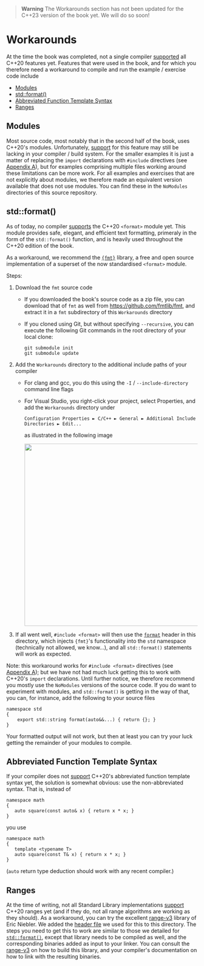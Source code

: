 > **Warning**
> The Workarounds section has not been updated for the C++23 version of the book yet.
> We will do so soon!


# Workarounds

At the time the book was completed, 
not a single compiler [supported](https://en.cppreference.com/w/cpp/compiler_support) all C++20 features yet. 
Features that were used in the book, 
and for which you therefore need a workaround to compile and run the example / exercise code include

- [Modules](#modules)
- [std::format()](#format)  
- [Abbreviated Function Template Syntax](#abbreviated)  
- [Ranges](#ranges)  

<a name="modules"/>

## Modules

Most source code, most notably that in the second half of the book, uses C++20's modules.
Unfortunately, [support](https://en.cppreference.com/w/cpp/compiler_support) for this feature may still be lacking in your compiler / build system.
For the smaller examples it is just a matter of replacing the `import` declarations with `#include` directives 
(see [Appendix A](../Appendix.pdf)), but for examples comprising multiple files working around these limitations can be more work.
For all examples and exercises that are not explicitly about modules,
we therefore made an equivalent version available that does not use modules.
You can find these in the `NoModules` directories of this source repository.

<a name="format"/>

## std::format()
As of today, no compiler [supports](https://en.cppreference.com/w/cpp/compiler_support) the C++20 `<format>` module yet. 
This module provides safe, elegant, and efficient text formatting, primeraly in the form of the `std::format()` function,
and is heavily used throughout the C++20 edition of the book.

As a workaround, we recommend the [`{fmt}`](https://fmt.dev/) library, 
a free and open source implementation of a superset of the now standardised `<format>` module.

Steps:
1. Download the `fmt` source code 
   - If you downloaded the book's source code as a zip file, you can download that of `fmt` as well from https://github.com/fmtlib/fmt, 
     and extract it in a `fmt` subdirectory of this `Workarounds` directory
   - If you cloned using Git, but without specifying `--recursive`, 
     you can execute the following Git commands in the root directory of your local clone:
   
         git submodule init
         git submodule update
 
 2. Add the `Workarounds` directory to the additional include paths of your compiler
    - For clang and gcc, you do this using the `-I` / `--include-directory` command line flags
    - For Visual Studio, you right-click your project, select Properties,
      and add the `Workarounds` directory under 
      
          Configuration Properties ► C/C++ ► General ► Additional Include Directories ► Edit...
          
      as illustrated in the following image
      
      <img src="Images/VisualStudioAdditionalIncludeDirectories.png" width=480/>
      
 3. If all went well, `#include <format>` will then use the [`format`](format) header in this directory,
    which injects `{fmt}`'s functionality into the `std` namespace (technically not allowed, we know...), 
    and all `std::format()` statements will work as expected.

Note: this workaround works for `#include <format>` directives (see [Appendix A](../Appendix.pdf)); 
but we have not had much luck getting this to work with C++20's `import` declarations.
Until further notice, we therefore recommend you mostly use the `NoModules` versions of the source code.
If you do want to experiment with modules, and `std::format()` is getting in the way of that,
you can, for instance, add the following to your source files

    namespace std
    {
        export std::string format(auto&&...) { return {}; }
    }
    
Your formatted output will not work, 
but then at least you can try your luck getting the remainder of your modules to compile.

<a name="abbreviated"/>

## Abbreviated Function Template Syntax

If your compiler does not [support](https://en.cppreference.com/w/cpp/compiler_support) 
C++20's abbreviated function template syntax yet, the solution is somewhat obvious: 
use the non-abbreviated syntax. That is, instead of

    namespace math
    {
       auto square(const auto& x) { return x * x; }
    }
    
you use

    namespace math
    {
       template <typename T>
       auto square(const T& x) { return x * x; }
    }
    
(`auto` return type deduction should work with any recent compiler.)

<a name="ranges"/>

## Ranges

At the time of writing, 
not all Standard Library implementations [support](https://en.cppreference.com/w/cpp/compiler_support) C++20 ranges yet 
(and if they do, not all range algorithms are working as they should).
As a workaround, you can try the excellent [range-v3](https://github.com/ericniebler/range-v3) library of Eric Niebler.
We added the [header file](ranges) we used for this to this directory.
The steps you need to get this to work are similar to those we detailed for [`std::format()`](#format),
except that library needs to be compiled as well,
and the corresponding binaries added as input to your linker.
You can consult the [range-v3](https://github.com/ericniebler/range-v3#supported-compilers) on how to build this library,
and your compiler's documentation on how to link with the resulting binaries.
